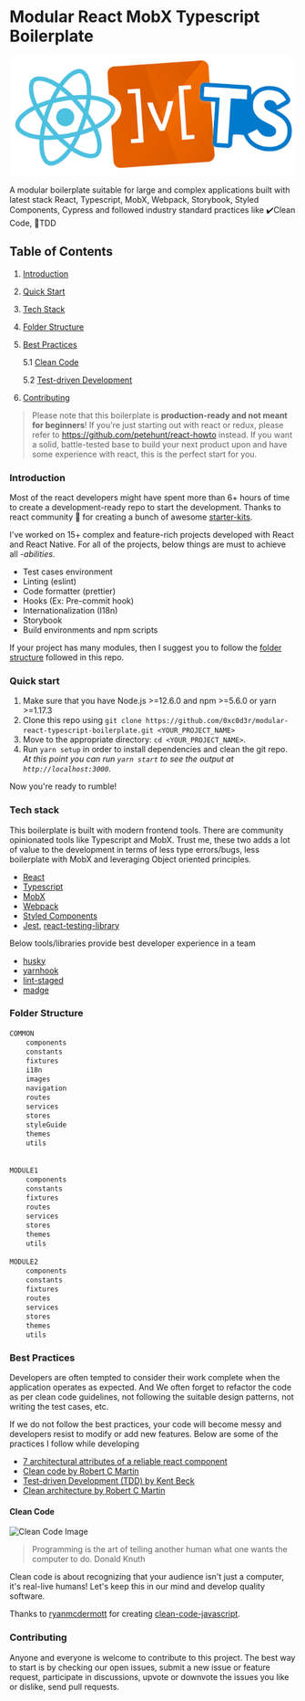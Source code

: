 # Modular React MobX Typescript Boilerplate

![React MobX Typescript](/docs/images/react_mobx_typescript.png)

A modular boilerplate suitable for large and complex applications built with latest stack React, Typescript, MobX, Webpack, Storybook, Styled Components, Cypress and followed industry standard practices like ✔️Clean Code, 🧪TDD

## Table of Contents

1. [Introduction](#introduction)
2. [Quick Start](#quick-start)
3. [Tech Stack](#tech-stack)
4. [Folder Structure](#folder-structure)
5. [Best Practices](#best-practices)

   5.1 [Clean Code](#clean-code)

   5.2 [Test-driven Development](#tdd)

6. [Contributing](#contributing)

> Please note that this boilerplate is **production-ready and not meant for beginners**! If you're just starting out with react or redux, please refer to https://github.com/petehunt/react-howto instead. If you want a solid, battle-tested base to build your next product upon and have some experience with react, this is the perfect start for you.

### Introduction

Most of the react developers might have spent more than 6+ hours of time to create a development-ready repo to start the development. Thanks to react community 🙏 for creating a bunch of awesome [starter-kits](https://ku.reactjs.org/community/starter-kits.html).

I've worked on 15+ complex and feature-rich projects developed with React and React Native. For all of the projects, below things are must to achieve all _-abilities_.

-  Test cases environment
-  Linting (eslint)
-  Code formatter (prettier)
-  Hooks (Ex: Pre-commit hook)
-  Internationalization (I18n)
-  Storybook
-  Build environments and npm scripts

If your project has many modules, then I suggest you to follow the [folder structure](#folder-structure) followed in this repo.

### Quick start

1. Make sure that you have Node.js >=12.6.0 and npm >=5.6.0 or yarn >=1.17.3
2. Clone this repo using `git clone https://github.com/0xc0d3r/modular-react-typescript-boilerplate.git <YOUR_PROJECT_NAME>`
3. Move to the appropriate directory: `cd <YOUR_PROJECT_NAME>`.<br />
4. Run `yarn setup` in order to install dependencies and clean the git repo.<br />
   _At this point you can run `yarn start` to see the output at `http://localhost:3000`._

Now you're ready to rumble!

### Tech stack

This boilerplate is built with modern frontend tools. There are community opinionated tools like Typescript and MobX. Trust me, these two adds a lot of value to the development in terms of less type errors/bugs, less boilerplate with MobX and leveraging Object oriented principles.

-  [React](http://github.com/facebook/react)
-  [Typescript](https://github.com/microsoft/typescript)
-  [MobX](https://github.com/mobxjs/mobx)
-  [Webpack](https://github.com/webpack/webpack)
-  [Styled Components](https://github.com/styled-components/styled-components)
-  [Jest](https://github.com/facebook/jest), [react-testing-library](https://github.com/testing-library/react-testing-library)

Below tools/libraries provide best developer experience in a team

-  [husky](https://github.com/typicode/husky)
-  [yarnhook](https://github.com/frontsideair/yarnhook)
-  [lint-staged](https://github.com/okonet/lint-staged)
-  [madge](https://github.com/pahen/madge)

### Folder Structure

```
COMMON
    components
    constants
    fixtures
    i18n
    images
    navigation
    routes
    services
    stores
    styleGuide
    themes
    utils


MODULE1
    components
    constants
    fixtures
    routes
    services
    stores
    themes
    utils

MODULE2
    components
    constants
    fixtures
    routes
    services
    stores
    themes
    utils
```

### Best Practices

Developers are often tempted to consider their work complete when the application operates as expected. And We often forget to refactor the code as per clean code guidelines, not following the suitable design patterns, not writing the test cases, etc.

If we do not follow the best practices, your code will become messy and developers resist to modify or add new features. Below are some of the practices I follow while developing

-  [7 architectural attributes of a reliable react component](https://dmitripavlutin.com/7-architectural-attributes-of-a-reliable-react-component/)
-  [Clean code by Robert C Martin](https://www.amazon.in/Clean-Code-Robert-C-Martin/dp/8131773388/)
-  [Test-driven Development (TDD) by Kent Beck](https://www.amazon.in/Test-Driven-Development-Kent-Beck/dp/8131715957)
-  [Clean architecture by Robert C Martin](https://www.amazon.in/Clean-Architecture-Craftsmans-Software-Structure/dp/0134494164)

#### Clean Code

![Clean Code Image](https://camo.githubusercontent.com/0607e034aee88cce40b832367d44265e01b42654/68747470733a2f2f7777772e6f736e6577732e636f6d2f696d616765732f636f6d6963732f7774666d2e6a7067)

> Programming is the art of telling another human what one wants the computer to do.
> Donald Knuth

Clean code is about recognizing that your audience isn't just a computer, it's real-live humans! Let's keep this in our mind and develop quality software.

Thanks to [ryanmcdermott](https://github.com/ryanmcdermott) for creating [clean-code-javascript](https://github.com/ryanmcdermott/clean-code-javascript).

### Contributing

Anyone and everyone is welcome to contribute to this project. The best way to start is by checking our open issues, submit a new issue or feature request, participate in discussions, upvote or downvote the issues you like or dislike, send pull requests.
